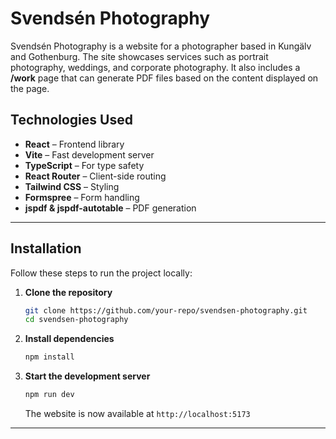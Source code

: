 # Svendsén Photography

Svendsén Photography is a website for a photographer based in Kungälv and
Gothenburg. The site showcases services such as portrait photography, weddings,
and corporate photography. It also includes a **/work** page that can generate
PDF files based on the content displayed on the page.

## Technologies Used

- **React** – Frontend library
- **Vite** – Fast development server
- **TypeScript** – For type safety
- **React Router** – Client-side routing
- **Tailwind CSS** – Styling
- **Formspree** – Form handling
- **jspdf & jspdf-autotable** – PDF generation

---

## Installation

Follow these steps to run the project locally:

1. **Clone the repository**
   ```bash
   git clone https://github.com/your-repo/svendsen-photography.git
   cd svendsen-photography
   ```

2. **Install dependencies**
   ```bash
   npm install
   ```

3. **Start the development server**
   ```bash
   npm run dev
   ```
   The website is now available at `http://localhost:5173`

---
